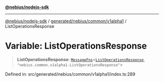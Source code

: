 [**@nebius/nodejs-sdk**](../../../../../README.md)

---

[@nebius/nodejs-sdk](../../../../../README.md) / [generated/nebius/common/v1alpha1](../README.md) / ListOperationsResponse

# Variable: ListOperationsResponse

> **ListOperationsResponse**: [`MessageFns`](../../../../../runtime/protos/core/interfaces/MessageFns.md)\<[`ListOperationsResponse`](../interfaces/ListOperationsResponse.md), `"nebius.common.v1alpha1.ListOperationsResponse"`\>

Defined in: src/generated/nebius/common/v1alpha1/index.ts:289
